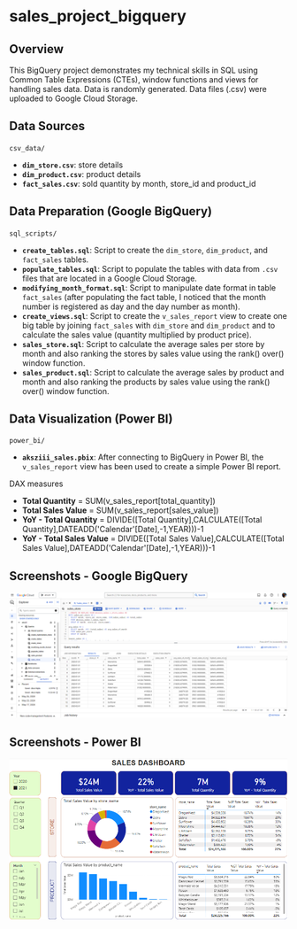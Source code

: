 # sales_project_bigquery

## Overview
This BigQuery project demonstrates my technical skills in SQL using Common Table Expressions (CTEs), window functions and views for handling sales data. Data is randomly generated. Data files (.csv) were uploaded to Google Cloud Storage.

## Data Sources
`csv_data/`
- **`dim_store.csv`**: store details
- **`dim_product.csv`**: product details
- **`fact_sales.csv`**: sold quantity by month, store_id and product_id

## Data Preparation (Google BigQuery)
`sql_scripts/`
- **`create_tables.sql`**: Script to create the `dim_store`, `dim_product`, and `fact_sales` tables.
- **`populate_tables.sql`**: Script to populate the tables with data from `.csv` files that are located in a Google Cloud Storage.
- **`modifying_month_format.sql`**: Script to manipulate date format in table `fact_sales` (after populating the fact table, I noticed that the month number is registered as day and the day number as month).
- **`create_views.sql`**: Script to create the `v_sales_report` view to create one big table by joining `fact_sales` with `dim_store` and `dim_product` and to calculate the sales value (quantity multiplied by product price).
- **`sales_store.sql`**: Script to calculate the average sales per store by month and also ranking the stores by sales value using the rank() over() window function.
- **`sales_product.sql`**: Script to calculate the average sales by product and month and also ranking the products by sales value using the rank() over() window function.

## Data Visualization (Power BI)
`power_bi/`
 - **`aksziii_sales.pbix`**: After connecting to BigQuery in Power BI, the `v_sales_report` view has been used to create a simple Power BI report.

DAX measures
- **Total Quantity** = SUM(v_sales_report[total_quantity])
- **Total Sales Value** = SUM(v_sales_report[sales_value])
- **YoY - Total Quantity** = DIVIDE([Total Quantity],CALCULATE([Total Quantity],DATEADD('Calendar'[Date],-1,YEAR)))-1
- **YoY - Total Sales Value** = DIVIDE([Total Sales Value],CALCULATE([Total Sales Value],DATEADD('Calendar'[Date],-1,YEAR)))-1

## Screenshots - Google BigQuery
![v_sales_report](sql_scripts/snapshot_bigquery.png)

## Screenshots - Power BI
![Sales Dashboard](power_bi/snapshot_aksziii_sales_power_bi.png)
